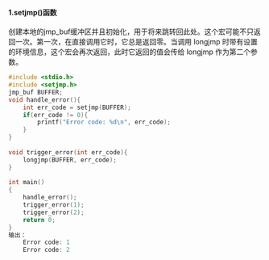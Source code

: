 

#### 1.setjmp()函数

创建本地的jmp_buf缓冲区并且初始化，用于将来跳转回此处。这个宏可能不只返回一次。第一次，在直接调用它时，它总是返回零。当调用 longjmp 时带有设置的环境信息，这个宏会再次返回，此时它返回的值会传给 longjmp 作为第二个参数。

```c
#include <stdio.h>
#include <setjmp.h>
jmp_buf BUFFER; 
void handle_error(){
	int err_code = setjmp(BUFFER);
	if(err_code != 0){
		printf("Error code: %d\n", err_code);
	}
}
 
void trigger_error(int err_code){
	longjmp(BUFFER, err_code);
}
 
int main()
{
	handle_error();
	trigger_error(1);
	trigger_error(2); 
	return 0;
}
输出：
    Error code: 1
    Error code: 2
```

